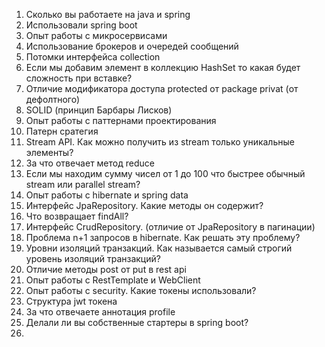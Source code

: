 1. Сколько вы работаете на java и spring
2. Использовали spring boot
3. Опыт работы с микросервисами
4. Использование брокеров и очередей сообщений
5. Потомки интерфейса collection
6. Если мы добавим элемент в коллекцию HashSet то какая будет сложность при вставке?
7. Отличие модификатора доступа protected от package privat (от дефолтного)
8. SOLID (принцип Барбары Лисков)
9. Опыт работы с паттернами проектирования
10. Патерн сратегия
11. Stream API. Как можно получить из stream только уникальные элементы?
12. За что отвечает метод reduce 
13. Если мы находим сумму чисел от 1 до 100 что быстрее обычный stream или parallel stream? 
14.  Опыт работы с hibernate и spring data
15. Интерфейс JpaRepository. Какие методы он содержит?
16. Что возвращает findAll?
17. Интерфейс CrudRepository. (отличие от JpaRepository в пагинации)
18. Проблема n+1 запросов в hibernate. Как решать эту проблему?
19. Уровни изоляций транзакций. Как называется самый строгий уровень изоляций транзакций?
20. Отличие методы post от put в rest api
21. Опыт работы с RestTemplate и WebClient
22. Опыт работы с security. Какие токены использовали? 
23. Структура jwt токена
24. За что отвечаете аннотация profile 
25. Делали ли вы собственные стартеры в spring boot?
26. 
